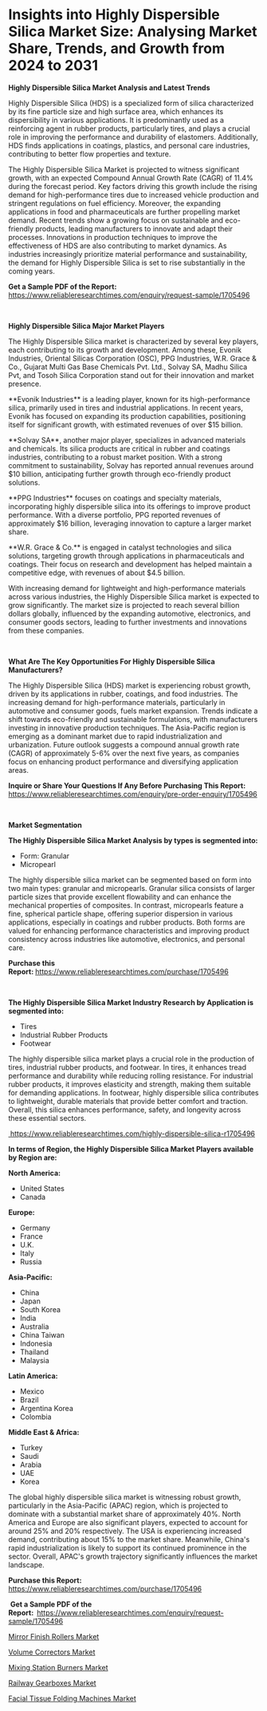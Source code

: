 <p><h1>Insights into Highly Dispersible Silica Market Size: Analysing Market Share, Trends, and Growth from 2024 to 2031</h1></p><p><strong>Highly Dispersible Silica Market Analysis and Latest Trends</strong></p>
<p><p>Highly Dispersible Silica (HDS) is a specialized form of silica characterized by its fine particle size and high surface area, which enhances its dispersibility in various applications. It is predominantly used as a reinforcing agent in rubber products, particularly tires, and plays a crucial role in improving the performance and durability of elastomers. Additionally, HDS finds applications in coatings, plastics, and personal care industries, contributing to better flow properties and texture.</p><p>The Highly Dispersible Silica Market is projected to witness significant growth, with an expected Compound Annual Growth Rate (CAGR) of 11.4% during the forecast period. Key factors driving this growth include the rising demand for high-performance tires due to increased vehicle production and stringent regulations on fuel efficiency. Moreover, the expanding applications in food and pharmaceuticals are further propelling market demand. Recent trends show a growing focus on sustainable and eco-friendly products, leading manufacturers to innovate and adapt their processes. Innovations in production techniques to improve the effectiveness of HDS are also contributing to market dynamics. As industries increasingly prioritize material performance and sustainability, the demand for Highly Dispersible Silica is set to rise substantially in the coming years.</p></p>
<p><strong>Get a Sample PDF of the Report:&nbsp;</strong> <a href="https://www.reliableresearchtimes.com/enquiry/request-sample/1705496?utm_campaign=1572&utm_medium=2&utm_source=Github&utm_content=ia&utm_term=21102024&utm_id=highly-dispersible-silica">https://www.reliableresearchtimes.com/enquiry/request-sample/1705496</a></p>
<p>&nbsp;</p>
<p><strong>Highly Dispersible Silica Major Market Players</strong></p>
<p><p>The Highly Dispersible Silica market is characterized by several key players, each contributing to its growth and development. Among these, Evonik Industries, Oriental Silicas Corporation (OSC), PPG Industries, W.R. Grace & Co., Gujarat Multi Gas Base Chemicals Pvt. Ltd., Solvay SA, Madhu Silica Pvt, and Tosoh Silica Corporation stand out for their innovation and market presence.</p><p>**Evonik Industries** is a leading player, known for its high-performance silica, primarily used in tires and industrial applications. In recent years, Evonik has focused on expanding its production capabilities, positioning itself for significant growth, with estimated revenues of over $15 billion. </p><p>**Solvay SA**, another major player, specializes in advanced materials and chemicals. Its silica products are critical in rubber and coatings industries, contributing to a robust market position. With a strong commitment to sustainability, Solvay has reported annual revenues around $10 billion, anticipating further growth through eco-friendly product solutions.</p><p>**PPG Industries** focuses on coatings and specialty materials, incorporating highly dispersible silica into its offerings to improve product performance. With a diverse portfolio, PPG reported revenues of approximately $16 billion, leveraging innovation to capture a larger market share.</p><p>**W.R. Grace & Co.** is engaged in catalyst technologies and silica solutions, targeting growth through applications in pharmaceuticals and coatings. Their focus on research and development has helped maintain a competitive edge, with revenues of about $4.5 billion.</p><p>With increasing demand for lightweight and high-performance materials across various industries, the Highly Dispersible Silica market is expected to grow significantly. The market size is projected to reach several billion dollars globally, influenced by the expanding automotive, electronics, and consumer goods sectors, leading to further investments and innovations from these companies.</p></p>
<p>&nbsp;</p>
<p><strong>What Are The Key Opportunities For Highly Dispersible Silica Manufacturers?</strong></p>
<p><p>The Highly Dispersible Silica (HDS) market is experiencing robust growth, driven by its applications in rubber, coatings, and food industries. The increasing demand for high-performance materials, particularly in automotive and consumer goods, fuels market expansion. Trends indicate a shift towards eco-friendly and sustainable formulations, with manufacturers investing in innovative production techniques. The Asia-Pacific region is emerging as a dominant market due to rapid industrialization and urbanization. Future outlook suggests a compound annual growth rate (CAGR) of approximately 5-6% over the next five years, as companies focus on enhancing product performance and diversifying application areas.</p></p>
<p><strong>Inquire or Share Your Questions If Any Before Purchasing This Report:</strong> <a href="https://www.reliableresearchtimes.com/enquiry/pre-order-enquiry/1705496?utm_campaign=1572&utm_medium=2&utm_source=Github&utm_content=ia&utm_term=21102024&utm_id=highly-dispersible-silica">https://www.reliableresearchtimes.com/enquiry/pre-order-enquiry/1705496</a></p>
<p>&nbsp;</p>
<p><strong>Market Segmentation</strong></p>
<p><strong>The Highly Dispersible Silica Market Analysis by types is segmented into:</strong></p>
<p><ul><li>Form: Granular</li><li>Micropearl</li></ul></p>
<p><p>The highly dispersible silica market can be segmented based on form into two main types: granular and micropearls. Granular silica consists of larger particle sizes that provide excellent flowability and can enhance the mechanical properties of composites. In contrast, micropearls feature a fine, spherical particle shape, offering superior dispersion in various applications, especially in coatings and rubber products. Both forms are valued for enhancing performance characteristics and improving product consistency across industries like automotive, electronics, and personal care.</p></p>
<p><strong>Purchase this Report:&nbsp;</strong><a href="https://www.reliableresearchtimes.com/purchase/1705496?utm_campaign=1572&utm_medium=2&utm_source=Github&utm_content=ia&utm_term=21102024&utm_id=highly-dispersible-silica">https://www.reliableresearchtimes.com/purchase/1705496</a></p>
<p>&nbsp;</p>
<p><strong>The Highly Dispersible Silica Market Industry Research by Application is segmented into:</strong></p>
<p><ul><li>Tires</li><li>Industrial Rubber Products</li><li>Footwear</li></ul></p>
<p><p>The highly dispersible silica market plays a crucial role in the production of tires, industrial rubber products, and footwear. In tires, it enhances tread performance and durability while reducing rolling resistance. For industrial rubber products, it improves elasticity and strength, making them suitable for demanding applications. In footwear, highly dispersible silica contributes to lightweight, durable materials that provide better comfort and traction. Overall, this silica enhances performance, safety, and longevity across these essential sectors.</p></p>
<p><a href="https://www.reliableresearchtimes.com/highly-dispersible-silica-r1705496?utm_campaign=1572&utm_medium=2&utm_source=Github&utm_content=ia&utm_term=21102024&utm_id=highly-dispersible-silica">&nbsp;https://www.reliableresearchtimes.com/highly-dispersible-silica-r1705496</a></p>
<p><strong>In terms of Region, the Highly Dispersible Silica Market Players available by Region are:</strong></p>
<p>
    <p> <strong> North America: </strong>
        <ul>
            <li>United States</li>
            <li>Canada</li>
        </ul>
        </p> 
    <p> <strong> Europe: </strong>
        <ul>
            <li>Germany</li>
            <li>France</li>
            <li>U.K.</li>
            <li>Italy</li>
            <li>Russia</li>
        </ul>
        </p> 
    <p> <strong> Asia-Pacific: </strong>
        <ul>
            <li>China</li>
            <li>Japan</li>
            <li>South Korea</li>
            <li>India</li>
            <li>Australia</li>
            <li>China Taiwan</li>
            <li>Indonesia</li>
            <li>Thailand</li>
            <li>Malaysia</li>
        </ul>
        </p> 
    <p> <strong> Latin America: </strong>
        <ul>
            <li>Mexico</li>
            <li>Brazil</li>
            <li>Argentina Korea</li>
            <li>Colombia</li>
        </ul>
        </p> 
    <p> <strong> Middle East & Africa: </strong>
        <ul>
            <li>Turkey</li>
            <li>Saudi</li>
            <li>Arabia</li>
            <li>UAE</li>
            <li>Korea</li>
        </ul>
    </p>
    </p>
<p><p>The global highly dispersible silica market is witnessing robust growth, particularly in the Asia-Pacific (APAC) region, which is projected to dominate with a substantial market share of approximately 40%. North America and Europe are also significant players, expected to account for around 25% and 20% respectively. The USA is experiencing increased demand, contributing about 15% to the market share. Meanwhile, China's rapid industrialization is likely to support its continued prominence in the sector. Overall, APAC's growth trajectory significantly influences the market landscape.</p></p>
<p><strong>Purchase this Report: </strong><a href="https://www.reliableresearchtimes.com/purchase/1705496?utm_campaign=1572&utm_medium=2&utm_source=Github&utm_content=ia&utm_term=21102024&utm_id=highly-dispersible-silica">https://www.reliableresearchtimes.com/purchase/1705496</a></p>
<p>&nbsp;<strong>Get a Sample PDF of the Report:&nbsp;&nbsp;</strong><a href="https://www.reliableresearchtimes.com/enquiry/request-sample/1705496?utm_campaign=1572&utm_medium=2&utm_source=Github&utm_content=ia&utm_term=21102024&utm_id=highly-dispersible-silica">https://www.reliableresearchtimes.com/enquiry/request-sample/1705496</a></p>
<p><strong></strong></p>
<p><p><a href="https://www.linkedin.com/pulse/mirror-finish-rollers-industry-sector-market-dynamics-future-rzacf?utm_campaign=1572&utm_medium=2&utm_source=Github&utm_content=ia&utm_term=21102024&utm_id=highly-dispersible-silica">Mirror Finish Rollers Market</a></p><p><a href="https://www.linkedin.com/pulse/global-volume-correctors-market-exploring-share-trends-future-wlupf?utm_campaign=1572&utm_medium=2&utm_source=Github&utm_content=ia&utm_term=21102024&utm_id=highly-dispersible-silica">Volume Correctors Market</a></p><p><a href="https://www.linkedin.com/pulse/global-perspectives-mixing-station-burners-market-trends-forecast-fqfff?utm_campaign=1572&utm_medium=2&utm_source=Github&utm_content=ia&utm_term=21102024&utm_id=highly-dispersible-silica">Mixing Station Burners Market</a></p><p><a href="https://www.linkedin.com/pulse/railway-gearboxes-market-refracting-trends-consumer-behaviors-sjyqf?utm_campaign=1572&utm_medium=2&utm_source=Github&utm_content=ia&utm_term=21102024&utm_id=highly-dispersible-silica">Railway Gearboxes Market</a></p><p><a href="https://www.linkedin.com/pulse/facial-tissue-folding-machines-market-evolution-global-trends-zrhtf?utm_campaign=1572&utm_medium=2&utm_source=Github&utm_content=ia&utm_term=21102024&utm_id=highly-dispersible-silica">Facial Tissue Folding Machines Market</a></p></p>
